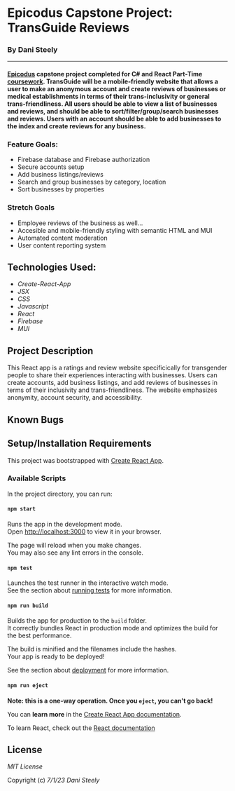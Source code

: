 # Epicodus Capstone Project: TransGuide Reviews

### By Dani Steely
<hr>

#### [Epicodus][Epicodus] capstone project completed for C# and React Part-Time [coursework][coursework]. TransGuide will be a mobile-friendly website that allows a user to make an anonymous account and create reviews of businesses or medical establishments in terms of their trans-inclusivity or general trans-friendliness. All users should be able to view a list of businesses and reviews, and should be able to sort/filter/group/search businesses and reviews. Users with an account should be able to add businesses to the index and create reviews for any business.

### Feature Goals:
* Firebase database and Firebase authorization
* Secure accounts setup
* Add business listings/reviews
* Search and group businesses by category, location
* Sort businesses by properties

### Stretch Goals
* Employee reviews of the business as well...
* Accesible and mobile-friendly styling with semantic HTML and MUI
* Automated content moderation
* User content reporting system

## Technologies Used:
* _Create-React-App_
* _JSX_
* _CSS_
* _Javascript_
* _React_
* _Firebase_
* _MUI_

## Project Description
This React app is a ratings and review website specificically for transgender people to share their experiences interacting with businesses. Users can create accounts, add business listings, and add reviews of businesses in terms of their inclusivity and trans-friendliness. The website emphasizes anonymity, account security, and accessibility. 

## Known Bugs


## Setup/Installation Requirements
This project was bootstrapped with [Create React App](https://github.com/facebook/create-react-app).

### Available Scripts

In the project directory, you can run:

#### `npm start`

Runs the app in the development mode.\
Open [http://localhost:3000](http://localhost:3000) to view it in your browser.

The page will reload when you make changes.\
You may also see any lint errors in the console.

#### `npm test`

Launches the test runner in the interactive watch mode.\
See the section about [running tests](https://facebook.github.io/create-react-app/docs/running-tests) for more information.

#### `npm run build`

Builds the app for production to the `build` folder.\
It correctly bundles React in production mode and optimizes the build for the best performance.

The build is minified and the filenames include the hashes.\
Your app is ready to be deployed!

See the section about [deployment](https://facebook.github.io/create-react-app/docs/deployment) for more information.

#### `npm run eject`

**Note: this is a one-way operation. Once you `eject`, you can't go back!**

You can **learn more** in the [Create React App documentation](https://facebook.github.io/create-react-app/docs/getting-started).

To learn React, check out the [React documentation](https://reactjs.org/)

## License

_MIT License_

Copyright (c) _7/1/23_ _Dani Steely_

[Epicodus]: https://www.epicodus.com/
[coursework]: https://www.learnhowtoprogram.com/tracks/c-and-react-part-time
[repo]: https://github.com/DaniS91/Capstone-Project
